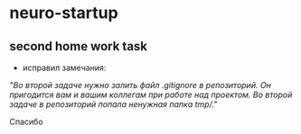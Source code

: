 # neuro-startup

## second home work task

- исправил замечания:

*\"Во второй задаче нужно залить файл .gitignore в репозиторий. Он пригодится вам и вашим коллегам при работе над проектом.
Во второй задаче в репозиторий попала ненужная папка tmp/.\"*

Спасибо
